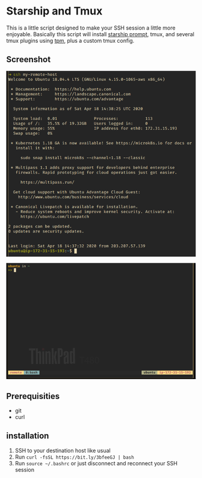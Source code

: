 # Starship and Tmux

This is a little script designed to make your SSH session a little more enjoyable. Basically this script will install [starship prompt](https://starship.rs), tmux, and several tmux plugins using [tpm](https://github.com/tmux-plugins/tpm), plus a custom tmux config.

## Screenshot

![Before](before.png "Before")

![After](after.png "After")

## Prerequisities

 - git
 - curl

## installation

1. SSH to your destination host like usual
2. Run `curl -fsSL https://bit.ly/3bfeeGJ | bash`
3. Run `source ~/.bashrc` or just disconnect and reconnect your SSH session
